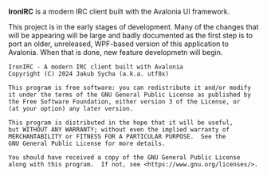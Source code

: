 **IronIRC** is a modern IRC client built with the Avalonia UI framework.

This project is in the early stages of development. Many of the changes
that will be appearing will be large and badly documented as the first
step is to port an older, unreleased, WPF-based version of this application
to Avalonia. When that is done, new feature developmetn will begin.

    IronIRC - A modern IRC client built with Avalonia
    Copyright (C) 2024 Jakub Sycha (a.k.a. utf8x)

    This program is free software: you can redistribute it and/or modify
    it under the terms of the GNU General Public License as published by
    the Free Software Foundation, either version 3 of the License, or
    (at your option) any later version.

    This program is distributed in the hope that it will be useful,
    but WITHOUT ANY WARRANTY; without even the implied warranty of
    MERCHANTABILITY or FITNESS FOR A PARTICULAR PURPOSE.  See the
    GNU General Public License for more details.

    You should have received a copy of the GNU General Public License
    along with this program.  If not, see <https://www.gnu.org/licenses/>.
